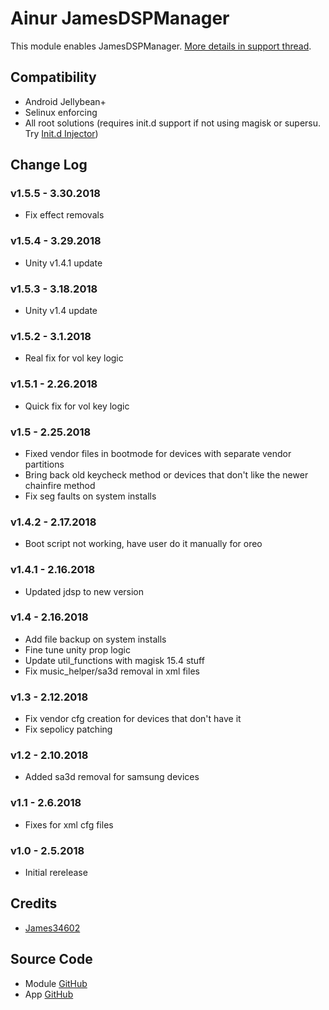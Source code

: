 # Ainur JamesDSPManager
This module enables JamesDSPManager. [More details in support thread](https://forum.xda-developers.com/android/software/soundmod-ainur-audio-t3450516).

## Compatibility
* Android Jellybean+
* Selinux enforcing
* All root solutions (requires init.d support if not using magisk or supersu. Try [Init.d Injector](https://forum.xda-developers.com/android/software-hacking/mod-universal-init-d-injector-wip-t3692105))

## Change Log
### v1.5.5 - 3.30.2018
* Fix effect removals

### v1.5.4 - 3.29.2018
* Unity v1.4.1 update

### v1.5.3 - 3.18.2018
* Unity v1.4 update

### v1.5.2 - 3.1.2018
* Real fix for vol key logic

### v1.5.1 - 2.26.2018
* Quick fix for vol key logic

### v1.5 - 2.25.2018
* Fixed vendor files in bootmode for devices with separate vendor partitions
* Bring back old keycheck method or devices that don't like the newer chainfire method
* Fix seg faults on system installs

### v1.4.2 - 2.17.2018
* Boot script not working, have user do it manually for oreo

### v1.4.1 - 2.16.2018
* Updated jdsp to new version

### v1.4 - 2.16.2018
* Add file backup on system installs
* Fine tune unity prop logic
* Update util_functions with magisk 15.4 stuff
* Fix music_helper/sa3d removal in xml files

### v1.3 - 2.12.2018
* Fix vendor cfg creation for devices that don't have it
* Fix sepolicy patching

### v1.2 - 2.10.2018
* Added sa3d removal for samsung devices

### v1.1 - 2.6.2018
* Fixes for xml cfg files

### v1.0 - 2.5.2018
* Initial rerelease

## Credits
* [James34602](https://forum.xda-developers.com/android/apps-games/app-reformed-dsp-manager-t3607970)

## Source Code
* Module [GitHub](https://github.com/therealahrion/JamesDSPManager)
* App [GitHub](https://github.com/james34602/JamesDSPManager)

